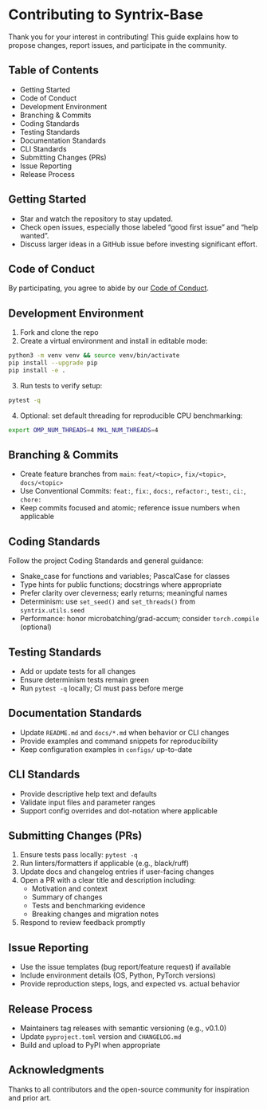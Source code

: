# Contributing to Syntrix-Base

Thank you for your interest in contributing! This guide explains how to propose changes, report issues, and participate in the community.

## Table of Contents
- Getting Started
- Code of Conduct
- Development Environment
- Branching & Commits
- Coding Standards
- Testing Standards
- Documentation Standards
- CLI Standards
- Submitting Changes (PRs)
- Issue Reporting
- Release Process

## Getting Started
- Star and watch the repository to stay updated.
- Check open issues, especially those labeled “good first issue” and “help wanted”.
- Discuss larger ideas in a GitHub issue before investing significant effort.

## Code of Conduct
By participating, you agree to abide by our [Code of Conduct](CODE_OF_CONDUCT.md).

## Development Environment
1. Fork and clone the repo
2. Create a virtual environment and install in editable mode:
```bash
python3 -m venv venv && source venv/bin/activate
pip install --upgrade pip
pip install -e .
```
3. Run tests to verify setup:
```bash
pytest -q
```
4. Optional: set default threading for reproducible CPU benchmarking:
```bash
export OMP_NUM_THREADS=4 MKL_NUM_THREADS=4
```

## Branching & Commits
- Create feature branches from `main`: `feat/<topic>`, `fix/<topic>`, `docs/<topic>`
- Use Conventional Commits: `feat:`, `fix:`, `docs:`, `refactor:`, `test:`, `ci:`, `chore:`
- Keep commits focused and atomic; reference issue numbers when applicable

## Coding Standards
Follow the project Coding Standards and general guidance:
- Snake_case for functions and variables; PascalCase for classes
- Type hints for public functions; docstrings where appropriate
- Prefer clarity over cleverness; early returns; meaningful names
- Determinism: use `set_seed()` and `set_threads()` from `syntrix.utils.seed`
- Performance: honor microbatching/grad-accum; consider `torch.compile` (optional)

## Testing Standards
- Add or update tests for all changes
- Ensure determinism tests remain green
- Run `pytest -q` locally; CI must pass before merge

## Documentation Standards
- Update `README.md` and `docs/*.md` when behavior or CLI changes
- Provide examples and command snippets for reproducibility
- Keep configuration examples in `configs/` up-to-date

## CLI Standards
- Provide descriptive help text and defaults
- Validate input files and parameter ranges
- Support config overrides and dot-notation where applicable

## Submitting Changes (PRs)
1. Ensure tests pass locally: `pytest -q`
2. Run linters/formatters if applicable (e.g., black/ruff)
3. Update docs and changelog entries if user-facing changes
4. Open a PR with a clear title and description including:
   - Motivation and context
   - Summary of changes
   - Tests and benchmarking evidence
   - Breaking changes and migration notes
5. Respond to review feedback promptly

## Issue Reporting
- Use the issue templates (bug report/feature request) if available
- Include environment details (OS, Python, PyTorch versions)
- Provide reproduction steps, logs, and expected vs. actual behavior

## Release Process
- Maintainers tag releases with semantic versioning (e.g., v0.1.0)
- Update `pyproject.toml` version and `CHANGELOG.md`
- Build and upload to PyPI when appropriate

## Acknowledgments
Thanks to all contributors and the open-source community for inspiration and prior art.
